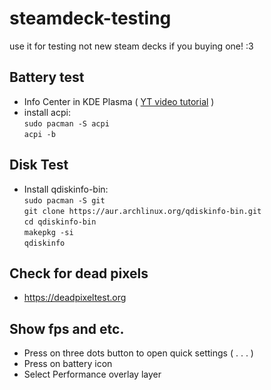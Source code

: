 # steamdeck-testing
use it for testing not new steam decks if you buying one! :3 

## Battery test
- Info Center in KDE Plasma ( [YT video tutorial](https://www.youtube.com/watch?v=ndXveCJfqf4&t=17s) )
- install acpi:  
  `sudo pacman -S acpi`  
  `acpi -b`

## Disk Test
- Install qdiskinfo-bin:  
  `sudo pacman -S git`  
  `git clone https://aur.archlinux.org/qdiskinfo-bin.git`  
  `cd qdiskinfo-bin`  
  `makepkg -si`  
  `qdiskinfo`

## Check for dead pixels
- https://deadpixeltest.org

## Show fps and etc.
- Press on three dots button to open quick settings ( . . . )
- Press on battery icon
- Select Performance overlay layer
